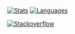 [![Stats](https://github-readme-stats.vercel.app/api?username=calimarkus&hide=contribs,prs&show_icons=true&hide_border=true&border_radius=0&hide_rank=true&line_height=26&disable_animations=true&hide_title=true&theme=github_dark)](https://github.com/calimarkus?tab=repositories)
<a href="https://github.com/calimarkus?tab=repositories">
  <picture>
    <source media="(prefers-color-scheme: light)" srcset="https://github-readme-stats.vercel.app/api/top-langs/?username=calimarkus&hide_border=true&border_radius=0&card_width=200&hide_title=true&langs_count=2&exclude_repo=remodel,JDPluginManager,ImageSlicer,JDSideMenu,RMConnecter,CustomLinkRecognition,SmokeFree,AutoLayoutCells,CSLinearLayoutView &hide=Ruby&theme=default">
    <source media="(prefers-color-scheme: dark)" srcset="https://github-readme-stats.vercel.app/api/top-langs/?username=calimarkus&hide_border=true&border_radius=0&card_width=200&hide_title=true&langs_count=2&exclude_repo=remodel,JDPluginManager,ImageSlicer,JDSideMenu,RMConnecter,CustomLinkRecognition,SmokeFree,AutoLayoutCells,CSLinearLayoutView &hide=Ruby&theme=github_dark">
    <img alt="Languages" src="https://github-readme-stats.vercel.app/api/top-langs/?username=calimarkus&hide_border=true&border_radius=0&card_width=200&hide_title=true&langs_count=2&exclude_repo=remodel,JDPluginManager,ImageSlicer,JDSideMenu,RMConnecter,CustomLinkRecognition,SmokeFree,AutoLayoutCells,CSLinearLayoutView &hide=Ruby&theme=github_dark">
  </picture>
</a>


<a href="https://stackoverflow.com/users/407488/calimarkus">
  <picture>
    <source media="(prefers-color-scheme: light)" srcset="https://stackoverflow-card.vercel.app/?userID=407488&showAnimations=false&showBorder=false&theme=tomorrow">
    <source media="(prefers-color-scheme: dark)" srcset="https://stackoverflow-card.vercel.app/?userID=407488&showAnimations=false&showBorder=false&theme=tomorrownightbright">
    <img alt="Stackoverflow" src="https://stackoverflow-card.vercel.app/?userID=407488&showAnimations=false&showBorder=false&theme=tomorrownightbright">
  </picture>
</a>

